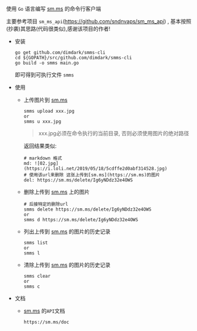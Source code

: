 使用 `Go` 语言编写 [sm.ms](https://sm.ms) 的命令行客户端

主要参考项目 `sm_ms_api`(https://github.com/sndnvaps/sm_ms_api) , 基本按照(抄袭)其思路(代码很类似),感谢该项目的作者!

- 安装

  ```shell
  go get github.com/dimdark/smms-cli
  cd ${GOPATH}/src/github.com/dimdark/smms-cli
  go build -o smms main.go
  ```

  即可得到可执行文件 `smms`

  

- 使用

   - 上传图片到 [sm.ms](https://sm.ms)

     ```shell
     smms upload xxx.jpg
     or 
     smms u xxx.jpg
     ```

     > xxx.jpg必须在命令执行的当前目录, 否则必须使用图片的绝对路径

     返回结果类似:

     ```shell
     # markdown 格式
     md: ![02.jpg](https://i.loli.net/2019/05/18/5cdffe2d0abf314528.jpg)
     # 使用该url来删除 这张上传到[sm.ms](https://sm.ms)的图片 
     del: https://sm.ms/delete/Ig6yNDdz32e4OWS
     ```

     

  - 删除上传到 [sm.ms](https://sm.ms) 上的图片

     ```shell
    # 后接特定的删除url
    smms delete https://sm.ms/delete/Ig6yNDdz32e4OWS
    or 
    smms d https://sm.ms/delete/Ig6yNDdz32e4OWS
     ```

    

  - 列出上传到 [sm.ms](https://sm.ms) 的图片的历史记录

    ```shell
    smms list
    or 
    smms l
    ```

    

  - 清除上传到 [sm.ms](https://sm.ms) 的图片的历史记录

    ```shell
    smms clear
    or 
    smms c
    ```

    

- 文档

  - [sm.ms](https://sm.ms) 的`API`文档

    ```
    https://sm.ms/doc
    ```

    

​			